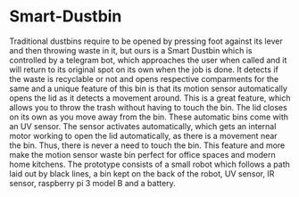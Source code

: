 # Smart-Dustbin
Traditional dustbins require to be opened by pressing foot against its lever and then throwing waste in it, but ours is a Smart Dustbin which is controlled by a telegram bot, which approaches the user when called and it will return to its original spot on its own when the job is done.
It detects if the waste is recyclable or not and opens respective comparments for the same and a unique feature of this bin is that its motion sensor automatically opens the lid as it detects a movement around. This is a great feature, which allows you to throw the trash without having to touch the bin. The lid closes on its own as you move away from the bin. These automatic bins come with an UV sensor. The sensor activates automatically, which gets an internal motor working to open the lid automatically, as there is a movement near the bin. Thus, there is never a need to touch the bin. This feature and more make the motion sensor waste bin perfect for office spaces and modern home kitchens. 
The prototype consists of a small robot which follows a path laid out by black lines, a bin kept on the back of the robot, UV sensor, IR sensor, raspberry pi 3 model B and a battery.
